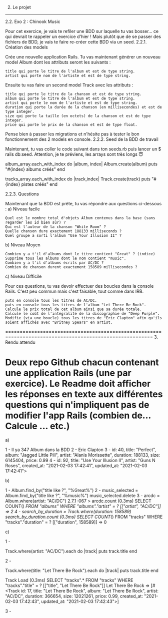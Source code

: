2. Le projet
<hr>
2.2. Exo 2 : Chinook Music

Pour cet exercice, je vais te refiler une BDD sur laquelle tu vas bosser… ce qui devrait te rappeler un exercice d'hier ! Mais plutôt que de se passer des fichiers de BDD, je vais te faire re-créer cette BDD via un seed.
2.2.1. Création des models

Crée une nouvelle application Rails. Tu vas maintenant générer un nouveau model Album dont les attributs seront les suivants :

    title qui porte le titre de l'album et est de type string.
    artist qui porte nom de l'artiste et est de type string.

Ensuite tu vas faire un second model Track avec les attributs :

    title qui porte le titre de la chanson et est de type string.
    album qui porte le titre de l'album et est de type string.
    artist qui porte le nom de l'artiste et est de type string.
    duration qui porte la durée de la chanson (en millisecondes) et est de type integer.
    size qui porte la taille (en octets) de la chanson et est de type integer.
    price qui porte le prix de la chanson et est de type float.

Pense bien à passer les migrations et n'hésite pas à tester le bon fonctionnement des 2 models en console.
2.2.2. Seed de la BDD de travail

Maintenant, tu vas coller le code suivant dans ton seeds.rb puis lancer un $ rails db:seed. Attention, je te préviens, les arrays sont très longs 😇

  album_array.each_with_index do |album, index|
    Album.create(album)
    puts "#{index} albums créés"
  end

  tracks_array.each_with_index do |track,index|
    Track.create(track)
    puts "#{index} pistes créés"
  end

2.2.3. Questions

Maintenant que ta BDD est prête, tu vas répondre aux questions ci-dessous :
a) Niveau facile

    Quel est le nombre total d'objets Album contenus dans la base (sans regarder les id bien sûr) ?
    Qui est l'auteur de la chanson "White Room" ?
    Quelle chanson dure exactement 188133 milliseconds ?
    Quel groupe a sorti l'album "Use Your Illusion II" ?

b) Niveau Moyen

    Combien y a t'il d'albums dont le titre contient "Great" ? (indice)
    Supprime tous les albums dont le nom contient "music".
    Combien y a t'il d'albums écrits par AC/DC ?
    Combien de chanson durent exactement 158589 millisecondes ?

c) Niveau Difficile

Pour ces questions, tu vas devoir effectuer des boucles dans la console Rails. C'est peu commun mais c'est faisable, tout comme dans IRB.

    puts en console tous les titres de AC/DC.
    puts en console tous les titres de l'album "Let There Be Rock".
    Calcule le prix total de cet album ainsi que sa durée totale.
    Calcule le coût de l'intégralité de la discographie de "Deep Purple".
    Modifie (via une boucle) tous les titres de "Eric Clapton" afin qu'ils soient affichés avec "Britney Spears" en artist.
=========================================================================================================
3. Rendu attendu

Deux repo Github chacun contenant une application Rails (une par exercice). Le Readme doit afficher les réponses en texte aux différentes questions qui n'impliquent pas de modifier l'app Rails (combien de... Calcule ... etc.)
=========================================================================================================

a)

1 - Il ya  347 Album dans la BDD
2 - Eric Clapton
3 - id: 40, title: "Perfect", album: "Jagged Little Pill", artist: "Alanis 				Morissette", duration: 188133, size: 6145404, price: 0.99
4 - id: 92, title: "Use Your Illusion II", artist: "Guns N Roses", created_at: "2021-02-03 				17:42:41", updated_at: "2021-02-03 17:42:41"> 

b)

1 - Album.find_by("title like ?", "%Great%")
2 - music_selected = Album.find_by("title like ?", "%music%") 
    music_selected.delete
3 - arcdc = Album.where(artist: "AC/DC")
	2.7.1 :067 > arcdc.count
	   (0.3ms)  SELECT COUNT(*) FROM "albums" WHERE "albums"."artist" = ?  [["artist", "AC/DC"]]
	 => 2
4 - search_by_duration = Track.where(duration: 158589)
	search_by_duration.count
  	 (0.3ms)  SELECT COUNT(*) FROM "tracks" WHERE "tracks"."duration" = ?  [["duration", 158589]]
 	=> 0 

c) 

1 - 
	
Track.where(artist: "AC/DC").each do |track|
puts track.title
end

2 - 

Track.where(title: "Let There Be Rock").each do |track|
puts track.title
end

  Track Load (0.3ms)  SELECT "tracks".* FROM "tracks" WHERE "tracks"."title" = ?  [["title", "Let There Be Rock"]]
Let There Be Rock
 => [#<Track id: 17, title: "Let There Be Rock", album: "Let There Be Rock", artist: "AC/DC", duration: 366654, size: 12021261, price: 0.99, created_at: "2021-02-03 17:42:43", updated_at: "2021-02-03 17:42:43">]
 
3 - 
